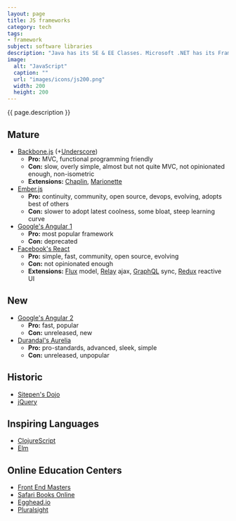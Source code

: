 ```yaml
---
layout: page
title: JS frameworks
category: tech
tags:
- framework
subject: software libraries
description: "Java has its SE & EE Classes. Microsoft .NET has its Framework Class Library. Ruby has its Rails. And JavaScript? has a multiverse of frameworks."
image:
  alt: "JavaScript"
  caption: ""
  url: "images/icons/js200.png"
  width: 200
  height: 200
---
```


{{ page.description }}

Mature
------
* [Backbone.js](http://backbonejs.org/) (+[Underscore](http://underscorejs.org/))
    * __Pro:__ MVC, functional programming friendly
    * __Con:__ slow, overly simple, almost but not quite MVC, not opinionated enough, non-isometric
    * __Extensions:__ [Chaplin](http://chaplinjs.org/), [Marionette](http://marionettejs.com/)
* [Ember.js](http://emberjs.com/)
    * __Pro:__ continuity, community, open source, devops, evolving, adopts best of others
    * __Con:__ slower to adopt latest coolness, some bloat, steep learning curve
* [Google's Angular 1](https://angularjs.org/)
    * __Pro:__ most popular framework
    * __Con:__ deprecated
* [Facebook's React](https://facebook.github.io/react/)
    * __Pro:__ simple, fast, community, open source, evolving
    * __Con:__ not opinionated enough
    * __Extensions:__ [Flux](https://facebook.github.io/flux/) model, [Relay](https://facebook.github.io/relay/) ajax, [GraphQL](http://graphql.org/) sync, [Redux](http://redux.js.org/) reactive UI

New
---
* [Google's Angular 2](https://angular.io/)
    * __Pro:__ fast, popular
    * __Con:__ unreleased, new
* [Durandal's Aurelia](http://aurelia.io/)
    * __Pro:__ pro-standards, advanced, sleek, simple
    * __Con:__ unreleased, unpopular

Historic
--------
* [Sitepen's Dojo](https://dojotoolkit.org/)
* [jQuery](https://jquery.com/)

Inspiring Languages
-------------------
* [ClojureScript](http://clojure.org/about/clojurescript)
* [Elm](http://elm-lang.org/)

Online Education Centers
-----------------------
* [Front End Masters](https://FrontEndMasters.com/)
* [Safari Books Online](https://www.SafariBooksOnline.com)
* [Egghead.io](https://egghead.io/)
* [Pluralsight](https://www.pluralsight.com/)
